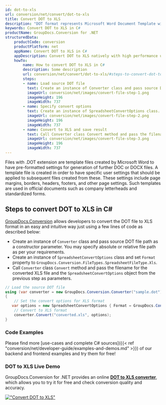 ```yaml
---
id: dot-to-xls
url: conversion/net/convert/dot-to-xls
title: Convert DOT to XLS
description: "DOT format represents Microsoft Word Document Template with .dot extension. Learn how to convert DOT to XLS file programmatically in C# language using GroupDocs.Conversion for .NET library."
keywords: Convert DOT to XLS in C#
productName: GroupDocs.Conversion for .NET
structuredData:
    productCode: conversion
    productPlatform: net
    appName: Convert DOT to XLS in C#
    appDescription: Convert DOT to XLS natively with high performance using C# language and server side GroupDocs.Conversion for .NET APIs, without the use of any software like Microsoft or Open Office.
    howTo:
        name: How to convert DOT to XLS in C# 
        description: Some description
        url: conversion/net/convert/dot-to-xls/#steps-to-convert-dot-to-xls-in-c
        steps:
        - name: Load source DOT file 
          text: Create an instance of Converter class and pass source DOT file path as a constructor parameter. You may specify absolute or relative file path as per your requirements. 
          imageUrl: conversion/net/images/convert-file-step-1.png
          imageHeight: 196
          imageWidth: 737
        - name: Specify convert options 
          text: Create an instance of SpreadsheetConvertOptions class.
          imageUrl: conversion/net/images/convert-file-step-2.png
          imageHeight: 196
          imageWidth: 737
        - name: Convert to XLS and save result 
          text: Call Converter class Convert method and pass the filename for the converted HTML file and the SpreadsheetConvertOptions object from the previous step as parameters.
          imageUrl: conversion/net/images/convert-file-step-3.png
          imageHeight: 196
          imageWidth: 737
---
```


Files with .DOT extension are template files created by Microsoft Word to have pre-formatted settings for generation of further DOC or DOCX files. A template file is created in order to have specific user settings that should be applied to subsequent files created from these. These settings include page margins, borders, headers, footers, and other page settings. Such templates are used in official documents such as company letterheads and standardized forms.

## Steps to convert DOT to XLS in C#

[GroupDocs.Conversion](https://products.groupdocs.com/conversion/net) allows developers to convert the DOT file to XLS format in an easy and intuitive way just using a few lines of code as described below:

* Create an instance of `Converter` class and pass source DOT file path as a constructor parameter. You may specify absolute or relative file path as per your requirements. 
* Create an instance of `SpreadsheetConvertOptions` class and set `Format` property to `GroupDocs.Conversion.FileTypes.SpreadsheetFileType.Xls`.
* Call `Converter` class `Convert` method and pass the filename for the converted XLS file and the `SpreadsheetConvertOptions` object from the previous step as parameters.

```csharp
// Load the source DOT file
using (var converter = new GroupDocs.Conversion.Converter("sample.dot"))
{
    // Set the convert options for XLS format
   var options = new SpreadsheetConvertOptions { Format = GroupDocs.Conversion.FileTypes.SpreadsheetFileType.Xls };
    // Convert to XLS format
    converter.Convert("converted.xls", options);
}
```

### Code Examples

Please find more [use-cases and complete C# sources]({{< ref "conversion/net/developer-guide/examples-and-demos.md" >}}) of our backend and frontend examples and try them for free!

### DOT to XLS Live Demo

GroupDocs.Conversion for .NET provides an online [**DOT to XLS converter**](https://products.groupdocs.app/conversion/dot-to-xls), which allows you to try it for free and check conversion quality and accuracy.

[!["Convert DOT to XLS"](conversion/net/images/convert-to-xls/convert-dot-to-xls.png)](https://products.groupdocs.app/conversion/dot-to-xls)